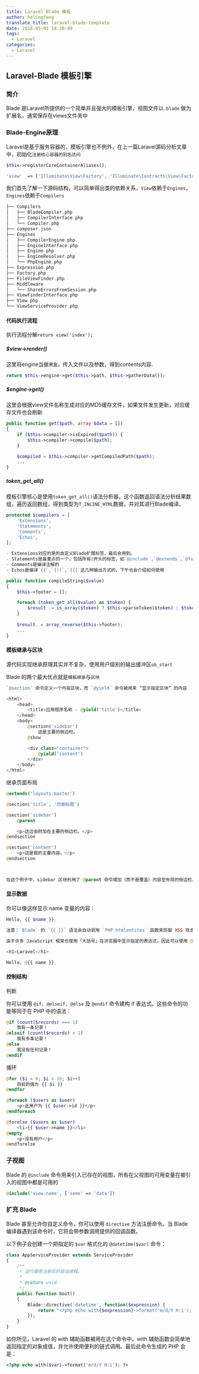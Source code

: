 ```yaml
---
title: Laravel Blade 模板
author: helingfeng
translate_title: laravel-blade-template
date: 2018-05-01 18:20:49
tags:
  - Laravel
categories:
  - Laravel
---
```

## Laravel-Blade 模板引擎

### 简介

Blade 是Laravel所提供的一个简单并且强大的模板引擎，视图文件以`.blade` 做为扩展名，通常保存在views文件夹中

### Blade-Engine原理

Laravel是基于服务容器的，模板引擎也不例外，在上一篇Laravel源码分析文章中，初始化`注册核心容器的别名访问`

```php
$this->registerCoreContainerAliases();

'view'  => ['Illuminate\View\Factory', 'Illuminate\Contracts\View\Factory'],
```

我们首先了解一下源码结构，可以简单得出类的依赖关系，`View`依赖于`Engines`，`Engines`依赖于`Compilers`

```php
├── Compilers
│   ├── BladeCompiler.php
│   ├── CompilerInterface.php
│   └── Compiler.php
├── composer.json
├── Engines
│   ├── CompilerEngine.php
│   ├── EngineInterface.php
│   ├── Engine.php
│   ├── EngineResolver.php
│   └── PhpEngine.php
├── Expression.php
├── Factory.php
├── FileViewFinder.php
├── Middleware
│   └── ShareErrorsFromSession.php
├── ViewFinderInterface.php
├── View.php
└── ViewServiceProvider.php
```

#### 代码执行流程

执行流程分解`return view('index');`


##### $view->render()

这里将engine当做`黑盒`，传入文件以及参数，得到contents内容.

```php
return $this->engine->get($this->path, $this->gatherData());
```

##### $engine->get()

这里会根据view文件名称生成对应的MD5缓存文件，如果文件发生更新，对应缓存文件也会刷新
```php
public function get($path, array $data = [])
{
    if ($this->compiler->isExpired($path)) {
        $this->compiler->compile($path);
    }

    $compiled = $this->compiler->getCompiledPath($path);
    ...
}
```

##### token_get_all()

模板引擎核心是使用`token_get_all()`语法分析器，这个函数返回语法分析结果数组，遍历返回数组，得到类型为`T_INLINE_HTML`数据，并对其进行Blade编译。

```php
protected $compilers = [
    'Extensions',
    'Statements',
    'Comments',
    'Echos',
];
```

```php
- Extensions对应的是的自定义Blade扩展标签，最后会用到。
- Statements是最重点的一个，包括所有@开头的标签，如`@include`,`@extends`,`@foreach`
- Comments是编译注解的
- Echos是编译`{{`,`{!!`,`{{{`这几种输出方式的，下午也会介绍如何使用
```

```php
public function compileString($value)
{
    $this->footer = [];

    foreach (token_get_all($value) as $token) {
        $result .= is_array($token) ? $this->parseToken($token) : $token;
    }
    
    $result. = array_reverse($this->footer);
    ...
}
```

#### 模板继承与区块

源代码实现继承原理其实并不复杂，使用用户级别的输出缓冲区`ob_start`

Blade 的两个最大优点就是`模板继承`与`区块`

```php
`@section` 命令定义一个内容区块，而 `@yield` 命令被用来 “显示指定区块” 的内容

<html>
    <head>
        <title>应用程序名称 - @yield('title')</title>
    </head>
    <body>
        @section('sidebar')
            这是主要的侧边栏。
        @show

        <div class="container">
            @yield('content')
        </div>
    </body>
</html>
```

继承页面布局

```php
@extends('layouts.master')

@section('title', '页面标题')

@section('sidebar')
    @parent

    <p>这边会附加在主要的侧边栏。</p>
@endsection

@section('content')
    <p>这是我的主要内容。</p>
@endsection



在这个例子中，sidebar 区块利用了 @parent 命令增加（而不是覆盖）内容至布局的侧边栏。@parent 命令会在视图输出时被置换成布局的内容
```


#### 显示数据

你可以像这样显示 name 变量的内容：

```php
Hello, {{ $name }}.

注意：`Blade` 的 `{{ }}` 语法会自动调用 `PHP htmlentites` 函数来防御 XSS 攻击。

由于许多 JavaScript 框架也使用「大括号」在浏览器中显示指定的表达式，因此可以使用 @ 符号来告知 Blade 渲染引擎该表达式应该维持原样。举个例子：

<h1>Laravel</h1>

Hello, @{{ name }}.

```


#### 控制结构

判断

你可以使用 `@if`、`@elseif`、`@else` 及 `@endif` 命令建构 if 表达式。这些命令的功能等同于在 PHP 中的语法：

```php
@if (count($records) === 1)
    我有一条记录！
@elseif (count($records) > 1)
    我有多条记录！
@else
    我没有任何记录！
@endif
```

循环

```php
@for ($i = 0; $i < 10; $i++)
    目前的值为 {{ $i }}
@endfor

@foreach ($users as $user)
    <p>此用户为 {{ $user->id }}</p>
@endforeach

@forelse ($users as $user)
    <li>{{ $user->name }}</li>
@empty
    <p>没有用户</p>
@endforelse
```


### 子视图
Blade 的 `@include` 命令用来引入已存在的视图，所有在父视图的可用变量在被引入的视图中都是可用的

```php
@include('view.name', ['some' => 'data'])
```


### 扩充 Blade

Blade 甚至允许你自定义命令，你可以使用 `directive` 方法注册命令。当 Blade 编译器遇到该命令时，它将会带参数调用提供的回调函数。

以下例子会创建一个把指定的 `$var` 格式化的 `@datetime($var)` 命令：

```php
class AppServiceProvider extends ServiceProvider
{
    /**
     * 运行服务注册后的启动进程。
     *
     * @return void
     */
    public function boot()
    {
        Blade::directive('datetime', function($expression) {
            return "<?php echo with{$expression}->format('m/d/Y H:i'); ?>";
        });
    }
}
```

如你所见，Laravel 的 with 辅助函数被用在这个命令中。with 辅助函数会简单地返回指定的对象或值，并允许使用便利的链式调用。最后此命令生成的 PHP 会是：

```php
<?php echo with($var)->format('m/d/Y H:i'); ?>
```